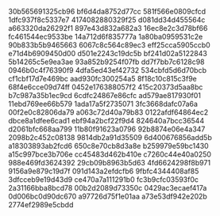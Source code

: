 30b565691325cb96
bf6d4da8752d77cc
581f566e0809cfcd
1dfc937f8c5337e7
4174082880329f25
d081dd34d455564c
a663320da26292f1
897e43d832a682a3
16ec8e2c3d78bf66
fc461544ec9533be
14a712d6f835777a
1a80ba0959531c2e
90b833b5b9465663
6067c8c564c89ec3
eff25cca5905ccb0
e71d4b6909450d00
d501e2243c19dc5b
bf241d02a5122843
5b14265c5e9ea3ae
93a852b9254f07fb
dd7f7bb7c6128c98
0946b0c4f76390f9
4dfa5ed43ef42732
534cbfd5d6d70bcb
cf1cbf17d7e469bc
aad930fc300254a5
8f18c10c815c3f9e
68f4e6cce09d74ff
0452e176388057f2
415c20373d5aa8bc
b7c987a35b1ec9cd
6cdfc24867e86cfc
ad579ae817930f01
11ebd769ee66b579
1ada17a5f2735071
3fc3668dafc07a6a
00f2e0c82806da79
a063c72d40a79b83
0122afdf64864ec2
dbce8a1dfee6cad1
ebf94a2bcf22f9d4
824640a7bcc36544
d2061bfc668aa799
11b80f91623a0796
92b8874e06e4a347
2098b2c452c08138
9814db2a91d35509
6d400676856add5b
a18303893ab2fcd6
650c8e70cb8d3a8e
b259979e59bc1430
a15c997bce3b706e
cc45483d462b410e
c7260c44e40a0250
988e469fd3624392
29cb09b8963b5d63
4fd6624298f8b971
9156a9e879c19d7f
091d143a2efdcfb6
9fbfc4344408af85
3dfcceb9e19d43d9
ce470a7a111291b0
fc3b9cfc03593f0c
2a31166bba8bcd78
00b2d2089d73350c
0429ac3ecaef417a
0d006bc0d90dc670
a97726d75f1e01aa
a73e53df942e202b
2774ef2989e5cbdd
